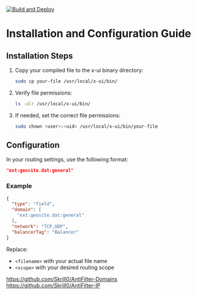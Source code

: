 [![Build and Deploy](https://github.com/cherrynik/xray/actions/workflows/main.yml/badge.svg)](https://github.com/cherrynik/xray/actions/workflows/main.yml)

# Installation and Configuration Guide

## Installation Steps

1. Copy your compiled file to the x-ui binary directory:
   ```bash
   sudo cp your-file /usr/local/x-ui/bin/
   ```

2. Verify file permissions:
   ```bash
   ls -alr /usr/local/x-ui/bin/
   ```

3. If needed, set the correct file permissions:
   ```bash
   sudo chown <user>:<uid> /usr/local/x-ui/bin/your-file
   ```

## Configuration

In your routing settings, use the following format:
```json
"ext:geosite.dat:general"
```

### Example
```json
{
  "type": "field",
  "domain": [
    "ext:geosite.dat:general"
  ],
  "network": "TCP,UDP",
  "balancerTag": "Balancer"
}
```

Replace:
- `<filename>` with your actual file name
- `<scope>` with your desired routing scope

https://github.com/Skrill0/AntiFilter-Domains
https://github.com/Skrill0/AntiFilter-IP
